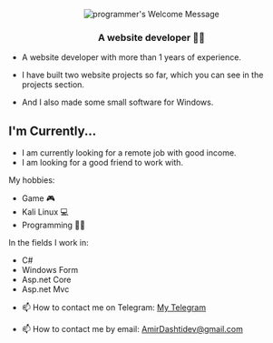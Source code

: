 <p align="center">
		<img alt="programmer's Welcome Message"
			 src="https://readme-typing-svg.herokuapp.com?size=30&background=45E5FF00&center=true&vCenter=true&lines=%F0%9F%91%8B%F0%9F%8F%BC+Hi+I'm+Amir">
</p>


<h3 align="center">A website developer 👨‍💻</h3>


<ul>
<li><p>A website developer with more than 1 years of experience.</p></li>
<li><p>I have built two website projects so far, which you can see in the projects section.</p></li>
<li><p>And I also made some small software for Windows.</p></li>
</ul>


## I'm Currently...
* I am currently looking for a remote job with good income.
* I am looking for a good friend to work with.



My hobbies:
* Game 🎮
* Kali Linux 💻
* Programming 👨‍💻

In the fields I work in: 
* C#
* Windows Form
* Asp.net Core
* Asp.net Mvc

<ul>
<li><p>📫 How to contact me on Telegram: <a href="https://t.me/Thers_no_such_thing_as_security">My Telegram</a></strong></p></li>
<li><p>📫 How to contact me by email: <a href="">AmirDashtidev@gmail.com</a></strong></p></li>
</ul>
